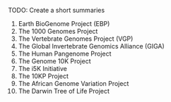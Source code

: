 
TODO: Create a short summaries
1. Earth BioGenome Project (EBP)
2. The 1000 Genomes Project
3. The Vertebrate Genomes Project (VGP)
4. The Global Invertebrate Genomics Alliance (GIGA)
5. The Human Pangenome Project
6. The Genome 10K Project
7. The i5K Initiative
8. The 10KP Project
9. The African Genome Variation Project
10. The Darwin Tree of Life Project